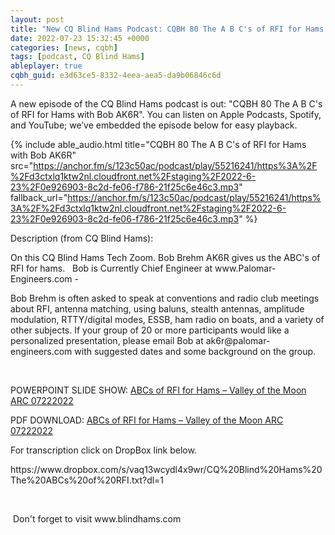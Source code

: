 ```yaml
---
layout: post
title: "New CQ Blind Hams Podcast: CQBH 80 The A B C's of RFI for Hams with Bob AK6R"
date: 2022-07-23 15:32:45 +0000
categories: [news, cqbh]
tags: [podcast, CQ Blind Hams]
ableplayer: true
cqbh_guid: e3d63ce5-8332-4eea-aea5-da9b06846c6d
---
```


A new episode of the CQ Blind Hams podcast is out: "CQBH 80 The A B C&#x27;s of RFI for Hams with Bob AK6R". You can listen on Apple Podcasts, Spotify, and YouTube; we’ve embedded the episode below for easy playback.

{% include able_audio.html title="CQBH 80 The A B C&#x27;s of RFI for Hams with Bob AK6R" src="https://anchor.fm/s/123c50ac/podcast/play/55216241/https%3A%2F%2Fd3ctxlq1ktw2nl.cloudfront.net%2Fstaging%2F2022-6-23%2F0e926903-8c2d-fe06-f786-21f25c6e46c3.mp3" fallback_url="https://anchor.fm/s/123c50ac/podcast/play/55216241/https%3A%2F%2Fd3ctxlq1ktw2nl.cloudfront.net%2Fstaging%2F2022-6-23%2F0e926903-8c2d-fe06-f786-21f25c6e46c3.mp3" %}

Description (from CQ Blind Hams):

<p>On this CQ Blind Hams Tech Zoom. Bob Brehm AK6R gives us the ABC's of RFI for hams. &nbsp;&nbsp;Bob is Currently Chief Engineer at www.Palomar-Engineers.com - &nbsp;</p>
<p>Bob Brehm is often asked to speak at conventions and radio club meetings about RFI, antenna matching, using baluns, stealth antennas, amplitude modulation, RTTY/digital modes, ESSB, ham radio on boats, and a variety of other subjects. If your group of 20 or more participants would like a personalized presentation, please email Bob at ak6r@palomar-engineers.com with suggested dates and some background on the group.</p>
<p><br></p>
<p>POWERPOINT SLIDE SHOW: <a href="https://palomar-engineers.com/wp-content/uploads/ABCs-of-RFI-for-Hams-Valley-of-the-Moon-ARC-07222022.ppsx">ABCs of RFI for Hams – Valley of the Moon ARC 07222022</a></p>
<p>PDF DOWNLOAD: <a href="https://palomar-engineers.com/wp-content/uploads/ABCs-of-RFI-for-Hams-Valley-of-the-Moon-ARC-07222022.pdf">ABCs of RFI for Hams – Valley of the Moon ARC 07222022</a></p>
<p>For transcription click on DropBox link below.</p>
<p>https://www.dropbox.com/s/vaq13wcydl4x9wr/CQ%20Blind%20Hams%20The%20ABCs%20of%20RFI.txt?dl=1</p>
<p><br></p>
<p>&nbsp;Don't forget to visit www.blindhams.com</p>
